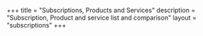 +++
title = "Subscriptions, Products and Services"
description = "Subscription, Product and service list and comparison"
layout = "subscriptions"
+++
